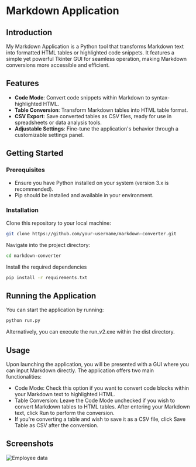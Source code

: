 # Markdown Application

## Introduction
My Markdown Application is a Python tool that transforms Markdown text into formatted HTML tables or highlighted code snippets. It features a simple yet powerful Tkinter GUI for seamless operation, making Markdown conversions more accessible and efficient.

## Features
- **Code Mode**: Convert code snippets within Markdown to syntax-highlighted HTML.
- **Table Conversion**: Transform Markdown tables into HTML table format.
- **CSV Export**: Save converted tables as CSV files, ready for use in spreadsheets or data analysis tools.
- **Adjustable Settings**: Fine-tune the application's behavior through a customizable settings panel.

## Getting Started

### Prerequisites
- Ensure you have Python installed on your system (version 3.x is recommended).
- Pip should be installed and available in your environment.

### Installation
Clone this repository to your local machine:
```bash
git clone https://github.com/your-username/markdown-converter.git
```

Navigate into the project directory:
```bash
cd markdown-converter
```

Install the required dependencies
```bash
pip install -r requirements.txt
```

## Running the Application
You can start the application by running:
```bash
python run.py
```

Alternatively, you can execute the run_v2.exe within the dist directory.

## Usage
Upon launching the application, you will be presented with a GUI where you can input Markdown directly. The application offers two main functionalities:

- Code Mode: Check this option if you want to convert code blocks within your Markdown text to highlighted HTML.
- Table Conversion: Leave the Code Mode unchecked if you wish to convert Markdown tables to HTML tables.
After entering your Markdown text, click Run to perform the conversion.
- If you're converting a table and wish to save it as a CSV file, click Save Table as CSV after the conversion.

## Screenshots
![Employee data](/screenshots/Markdown_Opening.png?raw=true "Employee Data title")
